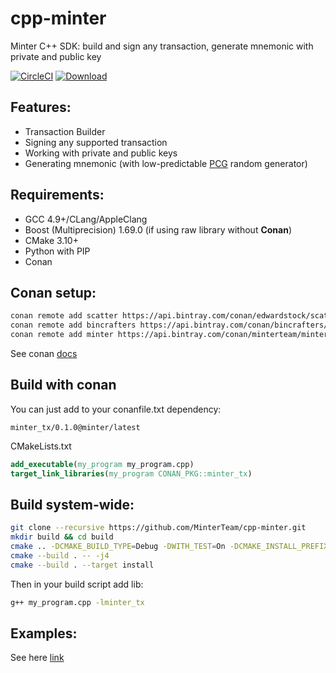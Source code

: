 # cpp-minter
Minter C++ SDK: build and sign any transaction, generate mnemonic with private and public key

[![CircleCI](https://circleci.com/gh/MinterTeam/cpp-minter/tree/master.svg?style=svg)](https://circleci.com/gh/MinterTeam/cpp-minter/tree/master)
[![Download](https://api.bintray.com/packages/minterteam/minter/minter_tx%3Aminter/images/download.svg) ](https://bintray.com/minterteam/minter/minter_tx%3Aminter/_latestVersion)

## Features:
 * Transaction Builder
 * Signing any supported transaction
 * Working with private and public keys
 * Generating mnemonic (with low-predictable [PCG](http://www.pcg-random.org/) random generator)

## Requirements:
 * GCC 4.9+/CLang/AppleClang
 * Boost (Multiprecision) 1.69.0 (if using raw library without **Conan**)
 * CMake 3.10+
 * Python with PIP
 * Conan
 
## Conan setup:
```bash
conan remote add scatter https://api.bintray.com/conan/edwardstock/scatter
conan remote add bincrafters https://api.bintray.com/conan/bincrafters/public-conan
conan remote add minter https://api.bintray.com/conan/minterteam/minter
```

See conan [docs](https://docs.conan.io/en/latest/getting_started.html)

## Build with conan
You can just add to your conanfile.txt dependency:

`minter_tx/0.1.0@minter/latest`

CMakeLists.txt
```cmake
add_executable(my_program my_program.cpp)
target_link_libraries(my_program CONAN_PKG::minter_tx)
```

## Build system-wide:
```bash
git clone --recursive https://github.com/MinterTeam/cpp-minter.git
mkdir build && cd build
cmake .. -DCMAKE_BUILD_TYPE=Debug -DWITH_TEST=On -DCMAKE_INSTALL_PREFIX=/usr
cmake --build . -- -j4
cmake --build . --target install
```

Then in your build script add lib:
```bash
g++ my_program.cpp -lminter_tx
```

## Examples:
See here [link](examples)


